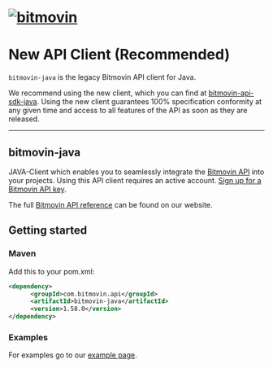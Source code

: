 # [![bitmovin](http://bitmovin-a.akamaihd.net/webpages/bitmovin-logo-github.png)](http://www.bitmovin.com)

# New API Client (Recommended)

`bitmovin-java` is the legacy Bitmovin API client for Java. 

We recommend using the new client, which you can find at [bitmovin-api-sdk-java](https://github.com/bitmovin/bitmovin-api-sdk-java). Using the new client guarantees 100% specification conformity at any given time and access to all features of the API as soon as they are released.

---

## bitmovin-java

JAVA-Client which enables you to seamlessly integrate the [Bitmovin API](https://bitmovin.com/video-infrastructure-service-bitmovin-api/) into your projects.
Using this API client requires an active account. [Sign up for a Bitmovin API key](https://bitmovin.com/bitmovins-video-api/).

The full [Bitmovin API reference](https://bitmovin.com/encoding-documentation/bitmovin-api/) can be found on our website.

## Getting started
### Maven
Add this to your pom.xml:
```xml
<dependency>
      <groupId>com.bitmovin.api</groupId>
      <artifactId>bitmovin-java</artifactId>
      <version>1.58.0</version>
</dependency>
```

### Examples
For examples go to our [example page](https://github.com/bitmovin/bitmovin-java/tree/develop/src/test/java/com/bitmovin/api/examples/).
